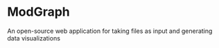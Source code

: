 # ModGraph
An open-source web application for taking files as input and generating data visualizations
